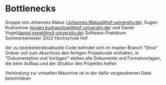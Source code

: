 # Bottlenecks
Gruppe von Johannes Matus (Johannes.Matus@hof-university.de), Eugen Kudrashow (eugen.kudraschow@hof-university.de) und Daniel Vogel(daniel.vogel@hof-university.de)
Software-Praktikum Sommersemester 2022
Hochschule Hof

der zu bearbeitende/aktuelle Code befindet sich im master-Branch
"Stiva" Ordner soll zum Abschluss den fertigen Projektcode enthalten, in "Dokumentation und Vorlagen" stehen alle Dokumente und Formatvorlagen, die beim Aufbau und der Struktur des Projektes helfen

Verbindung zur virtuellen Maschine ist in der dafür vorgesehenen Datei beschrieben
